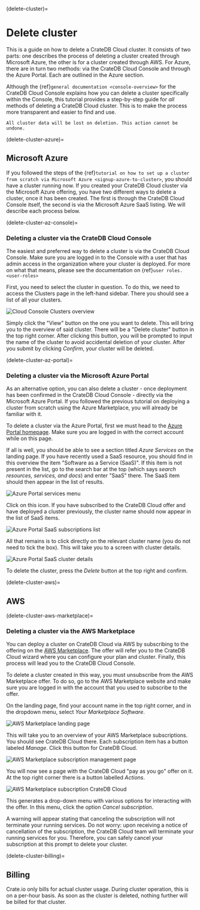 (delete-cluster)=
# Delete cluster

This is a guide on how to delete a CrateDB Cloud cluster. It consists of
two parts: one describes the process of deleting a cluster created
through Microsoft Azure, the other is for a cluster created through AWS.
For Azure, there are in turn two methods: via the CrateDB Cloud Console
and through the Azure Portal. Each are outlined in the Azure section.

Although the {ref}`general documentation <console-overview>`
for the CrateDB Cloud Console explains how you can delete a cluster
specifically within the Console, this tutorial provides a step-by-step
guide for *all* methods of deleting a CrateDB Cloud cluster. This is to
make the process more transparent and easier to find and use.

````{Warning}
All cluster data will be lost on deletion. This action cannot be undone.
````

(delete-cluster-azure)=
## Microsoft Azure 

If you followed the steps of the {ref}`tutorial on how to set up a cluster
from scratch via Microsoft Azure <signup-azure-to-cluster>`, 
you should have a cluster running now. If you created your
CrateDB Cloud cluster via the Microsoft Azure offering, you have two
different ways to delete a cluster, once it has been created. The first
is through the CrateDB Cloud Console itself, the second is via the
Microsoft Azure SaaS listing. We will describe each process below.

(delete-cluster-az-console)=
### Deleting a cluster via the CrateDB Cloud Console 

The easiest and preferred way to delete a cluster is via the CrateDB
Cloud Console. Make sure you are logged in to the Console with a user
that has admin access in the organization where your cluster is
deployed. For more on what that means, please see the documentation on
{ref}`user roles. <user-roles>`

First, you need to select the cluster in question. To do this, we need
to access the Clusters page in the left-hand sidebar. There you should
see a list of all your clusters.

![Cloud Console Clusters overview](../_assets/img/clusters-overview.png)

Simply click the \"View\" button on the one you want to delete. This
will bring you to the overview of said cluster. There will be a \"Delete
cluster\" button in the top right corner. After clicking this button,
you will be prompted to input the name of the cluster to avoid
accidental deletion of your cluster. After you submit by clicking
*Confirm*, your cluster will be deleted.

(delete-cluster-az-portal)=
### Deleting a cluster via the Microsoft Azure Portal 

As an alternative option, you can also delete a cluster - once
deployment has been confirmed in the CrateDB Cloud Console - directly
via the Microsoft Azure Portal. If you followed the previous tutorial on
deploying a cluster from scratch using the Azure Marketplace, you will
already be familiar with it.

To delete a cluster via the Azure Portal, first we must head to the
[Azure Portal homepage](https://portal.azure.com/). Make sure you are
logged in with the correct account while on this page.

If all is well, you should be able to see a section titled *Azure
Services* on the landing page. If you have recently used a SaaS
resource, you should find in this overview the item \"Software as a
Service (SaaS)\". If this item is not present in the list, go to the
search bar at the top (which says *search resources, services, and
docs*) and enter \"SaaS\" there. The SaaS item should then appear in the
list of results.

![Azure Portal services menu](../_assets/img/azureservices.png)

Click on this icon. If you have subscribed to the CrateDB Cloud offer
and have deployed a cluster previously, the cluster name should now
appear in the list of SaaS items.

![Azure Portal SaaS subscriptions list](../_assets/img/azuresaas.png)

All that remains is to click directly on the relevant cluster name (you
do not need to tick the box). This will take you to a screen with
cluster details.

![Azure Portal SaaS cluster details](../_assets/img/azuresaasdetails.png)

To delete the cluster, press the *Delete* button at the top right and
confirm.

(delete-cluster-aws)=
## AWS 

(delete-cluster-aws-marketplace)=
### Deleting a cluster via the AWS Marketplace 

You can deploy a cluster on CrateDB Cloud via AWS by subscribing to the
offering on the [AWS
Marketplace](https://aws.amazon.com/marketplace/pp/B089M4B1ND). The
offer will refer you to the CrateDB Cloud wizard where you can configure
your plan and cluster. Finally, this process will lead you to the
CrateDB Cloud Console.

To delete a cluster created in this way, you must unsubscribe from the
AWS Marketplace offer. To do so, go to the AWS Marketplace website and
make sure you are logged in with the account that you used to subscribe
to the offer.

On the landing page, find your account name in the top right corner, and
in the dropdown menu, select *Your Marketplace Software*.

![AWS Marketplace landing page](../_assets/img/aws-marketplace.png)

This will take you to an overview of your AWS Marketplace subscriptions.
You should see CrateDB Cloud there. Each subscription item has a button
labeled *Manage*. Click this button for CrateDB Cloud.

![AWS Marketplace subscription management page](../_assets/img/aws-subscriptions.png)

You will now see a page with the CrateDB Cloud \"pay as you go\" offer
on it. At the top right corner there is a button labelled *Actions*.

![AWS Marketplace subscription CrateDB Cloud](../_assets/img/aws-cratedbcloud.png)

This generates a drop-down menu with various options for interacting
with the offer. In this menu, click the option *Cancel subscription*.

A warning will appear stating that canceling the subscription will not
terminate your running services. Do not worry: upon receiving a notice
of cancellation of the subscription, the CrateDB Cloud team will
terminate your running services for you. Therefore, you can safely
cancel your subscription at this prompt to delete your cluster.

(delete-cluster-billing)=
## Billing 

Crate.io only bills for actual cluster usage. During cluster operation,
this is on a per-hour basis. As soon as the cluster is deleted, nothing
further will be billed for that cluster.